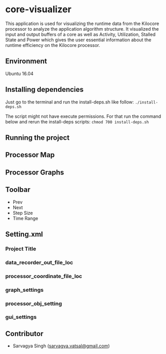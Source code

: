 # core-visualizer
This application is used for visualizing the runtime data from the Kilocore processor to analyze the application algorithm structure. It visualized the input and output buffers of a core as well as Activity, Utilization, Stalled State and Power which gives the user essential information about the runtime efficiency on the Kilocore processor.

## Environment 

Ubuntu 16.04 

## Installing dependencies 

Just go to the terminal and run the install-deps.sh like follow: 
`./install-deps.sh`

The script might not have execute permissions. For that run the command below and rerun the install-deps scripts: 
`chmod 700 install-deps.sh`

## Running the project 

## Processor Map

## Processor Graphs 

## Toolbar

* Prev 
* Next 
* Step Size 
* Time Range 

## Setting.xml 

### Project Title 
### data_recorder_out_file_loc
### processor_coordinate_file_loc
### graph_settings
### processor_obj_setting 
### gui_settings 


## Contributor 
* Sarvagya Singh (sarvagya.vatsal@gmail.com)